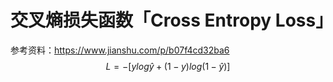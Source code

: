 # 交叉熵损失函数「Cross Entropy Loss」
参考资料：https://www.jianshu.com/p/b07f4cd32ba6
$$L=-[ylog\widehat{y}+(1-y)log(1-\widehat{y})]$$